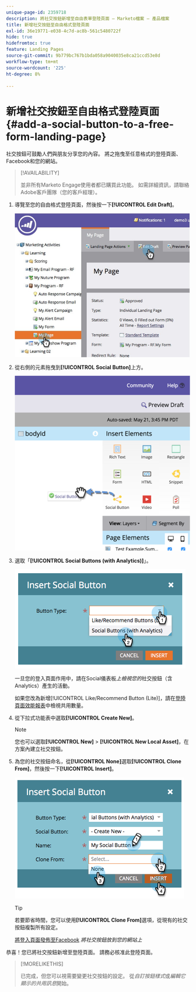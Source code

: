 ```yaml
---
unique-page-id: 2359718
description: 將社交按鈕新增至自由表單登陸頁面 — Marketo檔案 — 產品檔案
title: 新增社交按鈕至自由格式登陸頁面
exl-id: 36e19771-e038-4c7d-ac8b-561c5480722f
hide: true
hidefromtoc: true
feature: Landing Pages
source-git-commit: 9b779bc767b1bda058a9040035e8ca21ccd53e8d
workflow-type: tm+mt
source-wordcount: '225'
ht-degree: 8%

---
```


# 新增社交按鈕至自由格式登陸頁面 {#add-a-social-button-to-a-free-form-landing-page}

社交按鈕可鼓勵人們與朋友分享您的內容。 將之拖曳至任意格式的登陸頁面、Facebook和您的網站。

>[!AVAILABILITY]
>
>並非所有Marketo Engage使用者都已購買此功能。 如需詳細資訊，請聯絡Adobe客戶團隊（您的客戶經理）。

1. 導覽至您的自由格式登陸頁面，然後按一下&#x200B;**[!UICONTROL Edit Draft]**。

   ![](assets/scoring.jpg)

1. 從右側的元素拖曳到&#x200B;**[!UICONTROL Social Button]**&#x200B;上方。

   ![](assets/image2015-5-21-15-3a47-3a46.png)

1. 選取「**[!UICONTROL Social Buttons (with Analytics)]**」。

   ![](assets/image2014-9-17-10-3a35-3a13.png)

   一旦您的登入頁面作用中，請在Social儀表板&#x200B;_上檢視您的_&#x200B;社交按鈕（含Analytics）產生的活動。

   如果您改為新增[!UICONTROL Like/Recommend Button (Lite)]，請在[登陸頁面效能報表](/help/marketo/product-docs/demand-generation/landing-pages/understanding-landing-pages/landing-page-performance-report.md)中檢視共用數量。

1. 從下拉式功能表中選取&#x200B;**[!UICONTROL Create New]**。

   >[!NOTE]
   >
   >您也可以選取&#x200B;**[!UICONTROL New]** > **[!UICONTROL New Local Asset]**，在方案內建立社交按鈕。

1. 為您的社交按鈕命名，從&#x200B;**[!UICONTROL None]**&#x200B;選取&#x200B;**[!UICONTROL Clone From]**，然後按一下&#x200B;**[!UICONTROL Insert]**。

   ![](assets/image2014-9-17-10-3a35-3a26.png)

   >[!TIP]
   >
   >若要節省時間，您可以使用&#x200B;**[!UICONTROL Clone From]**&#x200B;選項，從現有的社交按鈕複製所有設定。

   [將登入頁面發佈至Facebook](/help/marketo/product-docs/demand-generation/facebook/publish-landing-pages-to-facebook.md) _將社交按鈕放到您的網站上_

恭喜！您已將社交按鈕新增至登陸頁面。 請務必核准此登陸頁面。

>[!MORELIKETHIS]
>
>已完成，但您可以視需要變更社交按鈕的設定。 從&#x200B;_自訂按鈕樣式_&#x200B;或&#x200B;_編輯它顯示的共用訊息_&#x200B;開始。
